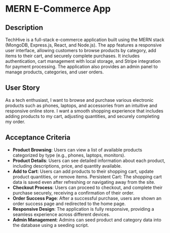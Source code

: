 # MERN E-Commerce App

## Description

TechHive is a full-stack e-commerce application built using the MERN stack (MongoDB, Express.js, React, and Node.js). The app features a responsive user interface, allowing customers to browse products by category, add items to their cart, and securely complete purchases. It includes authentication, cart management with local storage, and Stripe integration for payment processing. The application also provides an admin panel to manage products, categories, and user orders.

## User Story

As a tech enthusiast, I want to browse and purchase various electronic products such as phones, laptops, and accessories from an intuitive and responsive online store. I want a smooth shopping experience that includes adding products to my cart, adjusting quantities, and securely completing my order.

## Acceptance Criteria

- **Product Browsing**: Users can view a list of available products categorized by type (e.g., phones, laptops, monitors).
- **Product Details**: Users can see detailed information about each product, including descriptions, price, and quantity available.
- **Add to Cart**: Users can add products to their shopping cart, update product quantities, or remove items.
  Persistent Cart: The shopping cart data is saved even after refreshing or navigating away from the site.
- **Checkout Process**: Users can proceed to checkout, and complete their purchase securely, receiving a confirmation of their order.
- **Order Success Page**: After a successful purchase, users are shown an order success page and redirected to the home page.
- **Responsive Design**: The application is fully responsive, providing a seamless experience across different devices.
- **Admin Management**: Admins can seed product and category data into the database using a seeding script.
